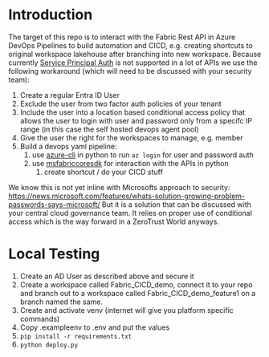 # Introduction 
The target of this repo is to interact with the Fabric Rest API in Azure DevOps Pipelines to build automation and CICD, e.g. creating shortcuts to original workspace lakehouse after branching into new workspace. 
Because currently [Service Principal Auth](https://learn.microsoft.com/en-us/rest/api/fabric/core/onelake-shortcuts/create-shortcut?tabs=HTTP) is not supported in a lot of APIs we use the following workaround (which will need to be discussed with your security team):
  1. Create a regular Entra ID User
  1. Exclude the user from two factor auth policies of your tenant
  1. Include the user into a location based conditional access policy that allows the user to login with user and password only from a specifc IP range (in this case the self hosted devops agent pool)
  1. Give the user the right for the workspaces to manage, e.g. member
  1. Build a devops yaml pipeline:
     1. use [azure-cli](https://pypi.org/project/azure-cli/) in python to run `az login` for user and password auth
     1. use [msfabriccoresdk](https://pypi.org/project/msfabricpysdkcore/) for interaction with the APIs in python
        1. create shortcut / do your CICD stuff

We know this is not yet inline with Microsofts approach to security:
https://news.microsoft.com/features/whats-solution-growing-problem-passwords-says-microsoft/
But it is a solution that can be discussed with your central cloud governance team.
It relies on proper use of conditional access which is the way forward in a ZeroTrust World anyways.

# Local Testing

1. Create an AD User as described above and secure it
1. Create a workspace called Fabric_CICD_demo, connect it to your repo and branch out to a workspace called Fabric_CICD_demo_feature1 on a branch named the same.
1. Create and activate venv (internet will give you platform specific commands)
1. Copy .exampleenv to .env and put the values
1. `pip install -r requirements.txt`
1. `python deploy.py`